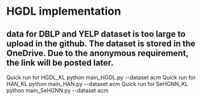 
# HGDL implementation

## data for DBLP and YELP dataset is too large to upload in the github. The dataset is stored in the OneDrive. Due to the anonymous requirement, the link will be posted later.


Quick run for HGDL_KL
python main_HGDL.py --dataset acm
Quick run for HAN_KL
python main_HAN.py --dataset acm
Quick run for SeHGNN_KL
python main_SeHGNN.py --dataset acm